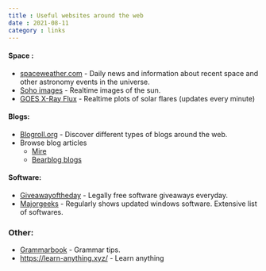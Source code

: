 ```yaml
---
title : Useful websites around the web
date : 2021-08-11
category : links
---
```


#### Space : 
- [spaceweather.com](https://spaceweather.com/ ) - Daily news and information about recent space and other astronomy events in the universe.
- [Soho images](https://soho.nascom.nasa.gov/data/realtime-images.html) - Realtime images of the sun.
- [GOES X-Ray Flux](https://www.swpc.noaa.gov/products/goes-x-ray-flux) - Realtime plots of solar flares (updates every minute)


#### Blogs:
- [Blogroll.org](https://blogroll.org/) - Discover different types of blogs around the web.
- Browse blog articles
	+ [Mire](https://mire.meadowing.club/discover)
	+ [Bearblog blogs](https://bearblog.dev/discover/)
	
#### Software:
- [Giveawayoftheday](https://www.giveawayoftheday.com/) - Legally free software giveaways everyday.
- [Majorgeeks](http://majorgeeks.com/) - Regularly shows updated windows software. Extensive list of softwares.

### Other:
- [Grammarbook](https://www.grammarbook.com/) - Grammar tips.
- https://learn-anything.xyz/ - Learn anything